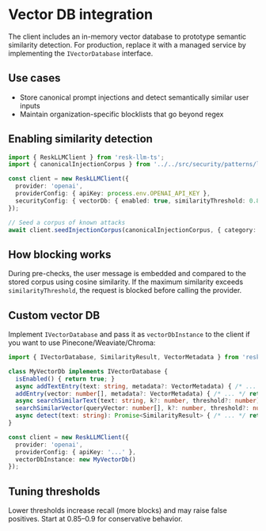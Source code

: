 # Vector DB integration

The client includes an in-memory vector database to prototype semantic similarity detection. For production, replace it with a managed service by implementing the `IVectorDatabase` interface.

## Use cases

- Store canonical prompt injections and detect semantically similar user inputs
- Maintain organization-specific blocklists that go beyond regex

## Enabling similarity detection

```ts
import { ReskLLMClient } from 'resk-llm-ts';
import { canonicalInjectionCorpus } from '../../src/security/patterns/llm_injection_patterns';

const client = new ReskLLMClient({
  provider: 'openai',
  providerConfig: { apiKey: process.env.OPENAI_API_KEY },
  securityConfig: { vectorDb: { enabled: true, similarityThreshold: 0.85 } }
});

// Seed a corpus of known attacks
await client.seedInjectionCorpus(canonicalInjectionCorpus, { category: 'injection' });
```

## How blocking works

During pre-checks, the user message is embedded and compared to the stored corpus using cosine similarity. If the maximum similarity exceeds `similarityThreshold`, the request is blocked before calling the provider.

## Custom vector DB

Implement `IVectorDatabase` and pass it as `vectorDbInstance` to the client if you want to use Pinecone/Weaviate/Chroma:

```ts
import { IVectorDatabase, SimilarityResult, VectorMetadata } from 'resk-llm-ts';

class MyVectorDb implements IVectorDatabase {
  isEnabled() { return true; }
  async addTextEntry(text: string, metadata?: VectorMetadata) { /* ... */ return 'id'; }
  addEntry(vector: number[], metadata?: VectorMetadata) { /* ... */ return 'id'; }
  async searchSimilarText(text: string, k?: number, threshold?: number): Promise<SimilarityResult> { /* ... */ return { detected: false, max_similarity: 0, similar_entries: [] }; }
  searchSimilarVector(queryVector: number[], k?: number, threshold?: number): SimilarityResult { /* ... */ return { detected: false, max_similarity: 0, similar_entries: [] }; }
  async detect(text: string): Promise<SimilarityResult> { /* ... */ return { detected: false, max_similarity: 0, similar_entries: [] }; }
}

const client = new ReskLLMClient({
  provider: 'openai',
  providerConfig: { apiKey: '...' },
  vectorDbInstance: new MyVectorDb()
});
```

## Tuning thresholds

Lower thresholds increase recall (more blocks) and may raise false positives. Start at 0.85–0.9 for conservative behavior.
